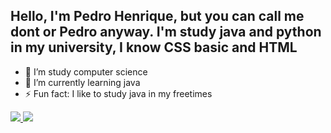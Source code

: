## Hello, I'm Pedro Henrique, but you can call me dont or Pedro anyway. I'm study java and python in my university, I know CSS basic and HTML

- 🔭 I’m study computer science
- 🌱 I’m currently learning java 
- ⚡ Fun fact: I like to study java in my freetimes 

<div>
  <a href="https://github.com/dontzinn">
    <img  src="https://github-readme-stats.vercel.app/api?username=dontzinn&theme=tokyonight&show_icons=true"/>
  <a href="https://github.com/dontzinn/github-readme-stats">
    <img  src="https://github-readme-stats.vercel.app/api/top-langs/?username=dontzinn&layout=compact&theme=tokyonight" />
  </a>
</div>
  
